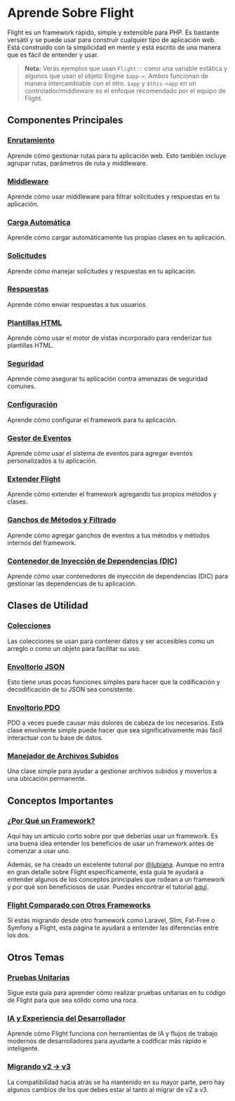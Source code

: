# Aprende Sobre Flight

Flight es un framework rápido, simple y extensible para PHP. Es bastante versátil y se puede usar para construir cualquier tipo de aplicación web. 
Está construido con la simplicidad en mente y está escrito de una manera que es fácil de entender y usar.

> **Nota:** Verás ejemplos que usan `Flight::` como una variable estática y algunos que usan el objeto Engine `$app->`. Ambos funcionan de manera intercambiable con el otro. `$app` y `$this->app` en un controlador/middleware es el enfoque recomendado por el equipo de Flight.

## Componentes Principales

### [Enrutamiento](/learn/routing)

Aprende cómo gestionar rutas para tu aplicación web. Esto también incluye agrupar rutas, parámetros de ruta y middleware.

### [Middleware](/learn/middleware)

Aprende cómo usar middleware para filtrar solicitudes y respuestas en tu aplicación.

### [Carga Automática](/learn/autoloading)

Aprende cómo cargar automáticamente tus propias clases en tu aplicación.

### [Solicitudes](/learn/requests)

Aprende cómo manejar solicitudes y respuestas en tu aplicación.

### [Respuestas](/learn/responses)

Aprende cómo enviar respuestas a tus usuarios.

### [Plantillas HTML](/learn/templates)

Aprende cómo usar el motor de vistas incorporado para renderizar tus plantillas HTML.

### [Seguridad](/learn/security)

Aprende cómo asegurar tu aplicación contra amenazas de seguridad comunes.

### [Configuración](/learn/configuration)

Aprende cómo configurar el framework para tu aplicación.

### [Gestor de Eventos](/learn/events)

Aprende cómo usar el sistema de eventos para agregar eventos personalizados a tu aplicación.

### [Extender Flight](/learn/extending)

Aprende cómo extender el framework agregando tus propios métodos y clases.

### [Ganchos de Métodos y Filtrado](/learn/filtering)

Aprende cómo agregar ganchos de eventos a tus métodos y métodos internos del framework.

### [Contenedor de Inyección de Dependencias (DIC)](/learn/dependency-injection-container)

Aprende cómo usar contenedores de inyección de dependencias (DIC) para gestionar las dependencias de tu aplicación.

## Clases de Utilidad

### [Colecciones](/learn/collections)

Las colecciones se usan para contener datos y ser accesibles como un arreglo o como un objeto para facilitar su uso.

### [Envoltorio JSON](/learn/json)

Esto tiene unas pocas funciones simples para hacer que la codificación y decodificación de tu JSON sea consistente.

### [Envoltorio PDO](/learn/pdo-wrapper)

PDO a veces puede causar más dolores de cabeza de los necesarios. Esta clase envolvente simple puede hacer que sea significativamente más fácil interactuar con tu base de datos.

### [Manejador de Archivos Subidos](/learn/uploaded-file)

Una clase simple para ayudar a gestionar archivos subidos y moverlos a una ubicación permanente.

## Conceptos Importantes

### [¿Por Qué un Framework?](/learn/why-frameworks)

Aquí hay un artículo corto sobre por qué deberías usar un framework. Es una buena idea entender los beneficios de usar un framework antes de comenzar a usar uno.

Además, se ha creado un excelente tutorial por [@lubiana](https://git.php.fail/lubiana). Aunque no entra en gran detalle sobre Flight específicamente, 
esta guía te ayudará a entender algunos de los conceptos principales que rodean a un framework y por qué son beneficiosos de usar. 
Puedes encontrar el tutorial [aquí](https://git.php.fail/lubiana/no-framework-tutorial/src/branch/master/README.md).

### [Flight Comparado con Otros Frameworks](/learn/flight-vs-another-framework)

Si estás migrando desde otro framework como Laravel, Slim, Fat-Free o Symfony a Flight, esta página te ayudará a entender las diferencias entre los dos.

## Otros Temas

### [Pruebas Unitarias](/learn/unit-testing)

Sigue esta guía para aprender cómo realizar pruebas unitarias en tu código de Flight para que sea sólido como una roca.

### [IA y Experiencia del Desarrollador](/learn/ai)

Aprende cómo Flight funciona con herramientas de IA y flujos de trabajo modernos de desarrolladores para ayudarte a codificar más rápido e inteligente.

### [Migrando v2 -> v3](/learn/migrating-to-v3)

La compatibilidad hacia atrás se ha mantenido en su mayor parte, pero hay algunos cambios de los que debes estar al tanto al migrar de v2 a v3.